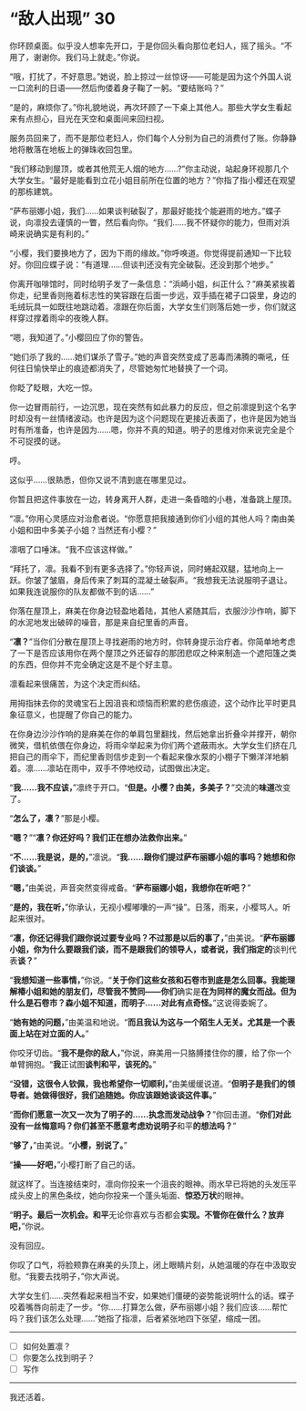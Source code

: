 # “敌人出现” 30

你环顾桌面。似乎没人想率先开口，于是你回头看向那位老妇人，摇了摇头。“不用了，谢谢你。我们马上就走。”你说。

“哦，打扰了，不好意思。”她说，脸上掠过一丝惊讶——可能是因为这个外国人说一口流利的日语——然后佝偻着身子鞠了一躬。“要结账吗？”

“是的，麻烦你了。”你礼貌地说，再次环顾了一下桌上其他人。那些大学女生看起来有点担心，目光在天空和桌面间来回扫视。

服务员回来了，而不是那位老妇人，你们每个人分别为自己的消费付了账。你静静地将散落在地板上的弹珠收回包里。

“我们移动到屋顶，或者其他荒无人烟的地方……?”你主动说，站起身环视那几个大学女生。“最好是能看到立花小姐目前所在位置的地方？”你指了指小樱还在观望的那栋建筑。

“萨布丽娜小姐，我们……如果谈判破裂了，那最好能找个能避雨的地方。”蝶子说，向凛投去谨慎的一瞥，然后看向你。“我们……我不怀疑你的能力，但雨对浜崎来说确实是有利的。”

“小樱，我们要换地方了，因为下雨的缘故。”你呼唤道。你觉得提前通知一下比较好。你回应蝶子说：“有道理……但谈判还没有完全破裂。还没到那个地步。”

你离开咖啡馆时，同时给明子发了一条信息：“浜崎小姐，纠正什么？”麻美紧挨着你走，纪里香则拖着标志性的笑容跟在后面一步远，双手插在裙子口袋里，身边的毛绒玩具一如既往地跳动着。凛跟在你后面，大学女生们则落后她一步，你们就这样穿过撑着雨伞的夜晚人群。

“嗯，我知道了。”小樱回应了你的警告。

“她们杀了我的……她们谋杀了雪子。”她的声音突然变成了恶毒而沸腾的嘶吼，任何往日愉快举止的痕迹都消失了，尽管她匆忙地替换了一个词。

你眨了眨眼，大吃一惊。

你一边冒雨前行，一边沉思，现在突然有如此暴力的反应，但之前凛提到这个名字时却没有一丝情绪波动。也许是因为这个问题现在更接近表面了，也许是因为她当时有所准备，也许是因为……嗯，你并不真的知道。明子的思维对你来说完全是个不可捉摸的谜。

哼。

这似乎……很熟悉，但你又说不清到底在哪里见过。

你暂且把这件事放在一边，转身离开人群，走进一条昏暗的小巷，准备跳上屋顶。

“凛。”你用心灵感应对治愈者说。“你愿意把我接通到你们小组的其他人吗？南由美小姐和田中多美子小姐？当然还有小樱？”

凛咽了口唾沫。“我不应该这样做。”

“拜托了，凛。我看不到有更多选择了。”你轻声说，同时蜷起双腿，猛地向上一跃。你皱了皱眉，身后传来了刺耳的混凝土破裂声。“我想我无法说服明子退让。如果我连说服你的队友都做不到的话……”

你落在屋顶上，麻美在你身边轻盈地着陆，其他人紧随其后，衣服沙沙作响，脚下的水泥地发出破碎的噪音，那是来自纪里香的声音。

“**凛？**”当你们分散在屋顶上寻找避雨的地方时，你转身提示治疗者。你简单地考虑了一下是否应该用你在两个屋顶之外还留存的那团悲叹之种来制造一个遮阳篷之类的东西，但你并不完全确定这是不是个好主意。

凛看起来很痛苦，为这个决定而纠结。

用拇指抹去你的灵魂宝石上因沮丧和烦恼而积累的悲伤痕迹，这个动作比平时更具象征意义，也提醒了你自己的能力。

在你身边沙沙作响的是麻美在你的单肩包里翻找，然后她拿出折叠伞并撑开，朝你微笑，借机依偎在你身边，将雨伞举起来为你们两个遮蔽雨水。大学女生们挤在几把自己的雨伞下，而纪里香则信步走到一个看起来像水泵的小棚子下懒洋洋地躺着。凛......凛站在雨中，双手不停地绞动，试图做出决定。

“**我......我不应该，**”凛终于开口。“**但是。小樱？由美，多美子？**”交流的**味道**改变了。

“**怎么了，凛？**”那是小樱。

“**嗯？**”“**凛？你还好吗？我们正在想办法救你出来。**”

“**不......我是说，是的，**”凛说。“**我......跟你们提过萨布丽娜小姐的事吗？她想和你们谈谈。**”

“**嗯，**”由美说，声音突然变得戒备。“**萨布丽娜小姐，我想你在听吧？**”

“**是的，我在听，**”你承认，无视小樱嘟囔的一声“操”。日落，雨来，小樱骂人。听起来很对。

“**凛，你还记得我们跟你说过要专业吗？不过那是以后的事了，**”由美说。“**萨布丽娜小姐，你为什么要跟我们谈，而不是跟我们的领导人，或者说，我们指定的**谈判代表**谈？**”

“**我想知道一些事情，**”你说。“**关于你们这些女孩和石卷市到底是怎么回事。我能理解椿小姐和她的朋友们，尽管我不赞同——你们**确实是**在为同样的魔女而战。但为什么是石卷市？森小姐不知道，而明子......对此有点奇怪。**”这说得委婉了。

“**她有她的问题，**”由美温和地说。“**而且我认为这与一个陌生人无关。尤其是一个表面上站在对立面的人。**”

你咬牙切齿。“**我不是你的敌人，**”你说，麻美用一只胳膊搂住你的腰，给了你一个单臂拥抱。“**我**正试图**谈判和平，该死的。**”

“**没错，这很令人钦佩，**我**也希望你一切顺利，**”由美缓缓说道。“**但明子是我们的领导者。她做得很好，我们追随她。你应该跟她谈谈这件事。**”

“**而你们愿意一次又一次为了明子的......**执念**而发动战争？**”你回击道。“**你们对此没有一丝悔意吗？你们甚至不愿意考虑劝说明子**和平**的想法吗？**”

“**够了，**”由美说。“**小樱，别说了。**”

“**操——好吧，**”小樱打断了自己的话。

就这样了。当连接结束时，凛向你投来一个沮丧的眼神。雨水早已将她的头发压平成头皮上的黑色条纹，她向你投来一个蓬头垢面、**惊恐万状**的眼神。

“**明子。最后一次机会。和平**无论你喜欢与否都会**实现。不管你在做什么？放弃吧，**”你说。

没有回应。

你叹了口气，将脸颊靠在麻美的头顶上，闭上眼睛片刻，从她温暖的存在中汲取安慰。“我要去找明子，”你大声说。

大学女生们......突然看起来相当不安，如果她们僵硬的姿势能说明什么的话。蝶子咬着嘴唇向前走了一步。“你......打算怎么做，萨布丽娜小姐？我们应该......帮忙吗？我们该怎么处理......”她指了指凛，后者紧张地四下张望，缩成一团。

---

- [ ] 如何处置凛？
- [ ] 你要怎么找到明子？
- [ ] 写作

---

我还活着。
